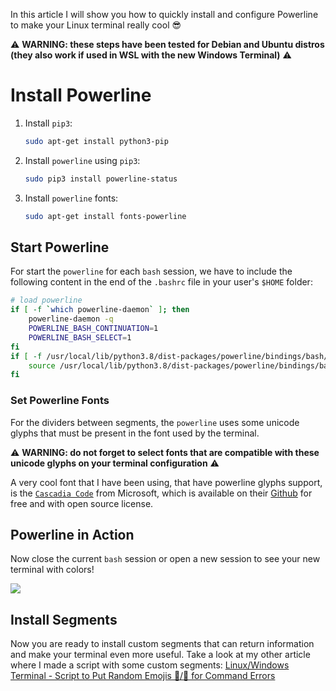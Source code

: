 ﻿
In this article I will show you how to quickly install and configure Powerline to make your Linux terminal really cool 😎

⚠ **WARNING: these steps have been tested for Debian and Ubuntu distros (they also work if used in WSL with the new Windows Terminal)** ⚠

# Install Powerline

1. Install `pip3`:

    ```bash
    sudo apt-get install python3-pip
    ```

1. Install `powerline` using `pip3`:

    ```bash
    sudo pip3 install powerline-status
    ```

1. Install `powerline` fonts:

    ```bash
    sudo apt-get install fonts-powerline
    ```

## Start Powerline

For start the `powerline` for each `bash` session, we have to include the following content in the end of the `.bashrc` file in your user's `$HOME` folder:

```bash
# load powerline
if [ -f `which powerline-daemon` ]; then
    powerline-daemon -q
    POWERLINE_BASH_CONTINUATION=1
    POWERLINE_BASH_SELECT=1
fi
if [ -f /usr/local/lib/python3.8/dist-packages/powerline/bindings/bash/powerline.sh ]; then
    source /usr/local/lib/python3.8/dist-packages/powerline/bindings/bash/powerline.sh
fi
```

### Set Powerline Fonts

For the dividers between segments, the `powerline` uses some unicode glyphs that must be present in the font used by the terminal.

⚠ **WARNING: do not forget to select fonts that are compatible with these unicode glyphs on your terminal configuration** ⚠

A very cool font that I have been using, that have powerline glyphs support, is the [`Cascadia Code`](https://github.com/microsoft/cascadia-code/releases) from Microsoft, which is available on their [Github](https://github.com/microsoft/cascadia-code) for free and with open source license.

## Powerline in Action

Now close the current `bash` session or open a new session to see your new terminal with colors!

![](https://github.com/microhobby/powerline-mysegments/blob/master/Documentation/img/ubuntupowerline.PNG?raw=true)

## Install Segments

Now you are ready to install custom segments that can return information and make your terminal even more useful. Take a look at my other article where I made a script with some custom segments: [Linux/Windows Terminal - Script to Put Random Emojis 🥴/🤬 for Command Errors]()

